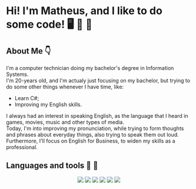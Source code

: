 # Hi! I'm Matheus, and I like to do some code! 🖥️ 🔌 📄

## About Me 👇
I'm a computer technician doing my bachelor's degree in Information Systems.<br>
I'm 20-years old, and I'm actualy just focusing on my bachelor, but trying to do some other things whenever I have time, like:<br>

  - Learn C#;
  - Improving my English skills.

I always had an interest in speaking English, as the language that I heard in games, movies, music and other types of media.<br>
Today, I'm into improving my pronunciation, while trying to form thoughts and phrases about everyday things, also trying to speak them out loud.<br>
Furthermore, I'll focus on English for Business, to widen my skills as a professional.

## Languages and tools 📜 🧰

<div align = "center">
  
  <img src="https://img.shields.io/badge/HTML5-E34F26?style=for-the-badge&logo=html5&logoColor=white">
  <img src="https://img.shields.io/badge/CSS3-1572B6?style=for-the-badge&logo=css3&logoColor=white">
  <img src="https://img.shields.io/badge/JavaScript-F7DF1E?style=for-the-badge&logo=javascript&logoColor=black">
  <img src="https://img.shields.io/badge/java-%23ED8B00.svg?style=for-the-badge&logo=java&logoColor=white">
  <img src="https://img.shields.io/badge/Git-F05032?style=for-the-badge&logo=git&logoColor=white">
  <img src="https://img.shields.io/badge/Visual%20Studio%20Code-0078d7.svg?style=for-the-badge&logo=visual-studio-code&logoColor=white">
  
</div>
